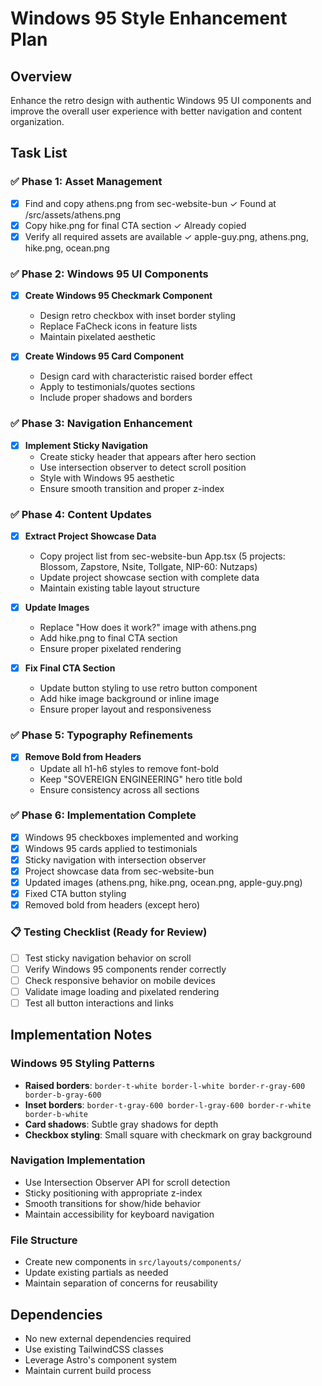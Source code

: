 # Windows 95 Style Enhancement Plan

## Overview

Enhance the retro design with authentic Windows 95 UI components and improve the overall user experience with better navigation and content organization.

## Task List

### ✅ Phase 1: Asset Management

- [x] Find and copy athens.png from sec-website-bun ✓ Found at /src/assets/athens.png
- [x] Copy hike.png for final CTA section ✓ Already copied
- [x] Verify all required assets are available ✓ apple-guy.png, athens.png, hike.png, ocean.png

### ✅ Phase 2: Windows 95 UI Components

- [x] **Create Windows 95 Checkmark Component**

  - Design retro checkbox with inset border styling
  - Replace FaCheck icons in feature lists
  - Maintain pixelated aesthetic

- [x] **Create Windows 95 Card Component**
  - Design card with characteristic raised border effect
  - Apply to testimonials/quotes sections
  - Include proper shadows and borders

### ✅ Phase 3: Navigation Enhancement

- [x] **Implement Sticky Navigation**
  - Create sticky header that appears after hero section
  - Use intersection observer to detect scroll position
  - Style with Windows 95 aesthetic
  - Ensure smooth transition and proper z-index

### ✅ Phase 4: Content Updates

- [x] **Extract Project Showcase Data**

  - Copy project list from sec-website-bun App.tsx (5 projects: Blossom, Zapstore, Nsite, Tollgate, NIP-60: Nutzaps)
  - Update project showcase section with complete data
  - Maintain existing table layout structure

- [x] **Update Images**

  - Replace "How does it work?" image with athens.png
  - Add hike.png to final CTA section
  - Ensure proper pixelated rendering

- [x] **Fix Final CTA Section**
  - Update button styling to use retro button component
  - Add hike image background or inline image
  - Ensure proper layout and responsiveness

### ✅ Phase 5: Typography Refinements

- [x] **Remove Bold from Headers**
  - Update all h1-h6 styles to remove font-bold
  - Keep "SOVEREIGN ENGINEERING" hero title bold
  - Ensure consistency across all sections

### ✅ Phase 6: Implementation Complete

- [x] Windows 95 checkboxes implemented and working
- [x] Windows 95 cards applied to testimonials
- [x] Sticky navigation with intersection observer
- [x] Project showcase data from sec-website-bun
- [x] Updated images (athens.png, hike.png, ocean.png, apple-guy.png)
- [x] Fixed CTA button styling
- [x] Removed bold from headers (except hero)

### 📋 Testing Checklist (Ready for Review)

- [ ] Test sticky navigation behavior on scroll
- [ ] Verify Windows 95 components render correctly
- [ ] Check responsive behavior on mobile devices
- [ ] Validate image loading and pixelated rendering
- [ ] Test all button interactions and links

## Implementation Notes

### Windows 95 Styling Patterns

- **Raised borders**: `border-t-white border-l-white border-r-gray-600 border-b-gray-600`
- **Inset borders**: `border-t-gray-600 border-l-gray-600 border-r-white border-b-white`
- **Card shadows**: Subtle gray shadows for depth
- **Checkbox styling**: Small square with checkmark on gray background

### Navigation Implementation

- Use Intersection Observer API for scroll detection
- Sticky positioning with appropriate z-index
- Smooth transitions for show/hide behavior
- Maintain accessibility for keyboard navigation

### File Structure

- Create new components in `src/layouts/components/`
- Update existing partials as needed
- Maintain separation of concerns for reusability

## Dependencies

- No new external dependencies required
- Use existing TailwindCSS classes
- Leverage Astro's component system
- Maintain current build process
